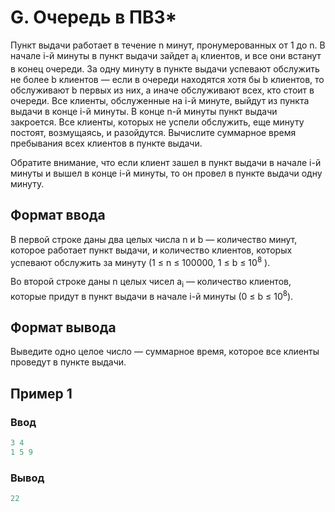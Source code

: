 # G. Очередь в ПВЗ*  

Пункт выдачи работает в течение n минут, пронумерованных от 1 до n. В начале i-й минуты в пункт выдачи зайдет a<sub>i</sub> клиентов, и все они встанут в конец очереди. За одну минуту в пункте выдачи успевают обслужить не более b клиентов — если в очереди находятся хотя бы b клиентов, то обслуживают b первых из них, а иначе обслуживают всех, кто стоит в очереди. Все клиенты, обслуженные на i-й минуте, выйдут из пункта выдачи в конце i-й минуты. В конце n-й минуты пункт выдачи закроется. Все клиенты, которых не успели обслужить, еще минуту постоят, возмущаясь, и разойдутся. Вычислите суммарное время пребывания всех клиентов в пункте выдачи.

Обратите внимание, что если клиент зашел в пункт выдачи в начале i-й минуты и вышел в конце i-й минуты, то он провел в пункте выдачи одну минуту.

## Формат ввода
В первой строке даны два целых числа n и b — количество минут, которое работает пункт выдачи, и количество клиентов, которых успевают обслужить за минуту (1 &le; n &le; 100000, 1 &le; b &le; 10<sup>8</sup> ).

Во второй строке даны n целых чисел a<sub>i</sub> — количество клиентов, которые придут в пункт выдачи в начале i-й минуты (0 &le; b &le; 10<sup>8</sup>).

## Формат вывода
Выведите одно целое число — суммарное время, которое все клиенты проведут в пункте выдачи.  

## Пример 1

### Ввод
```c++
3 4
1 5 9
```

### Вывод
```c++
22
```
